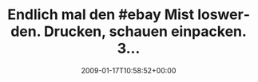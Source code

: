 ---
retweeted: false
source: <a href="http://twitter.com" rel="nofollow">Twitter Web Client</a>
entities:
  hashtags:
  - text: ebay
    indices:
    - '16'
    - '21'
  - text: fail
    indices:
    - '79'
    - '84'
  symbols: []
  user_mentions: []
  urls: []
display_text_range:
- '0'
- '84'
favorite_count: '0'
id_str: '1125953747'
truncated: false
retweet_count: '0'
id: '1125953747'
created_at: Sat Jan 17 10:58:52 +0000 2009
favorited: false
full_text: 'Endlich mal den #ebay Mist loswerden. Drucken, schauen einpacken. 3...
  2.. 1.. #fail'
lang: de
tags:
- ebay
- fail
- pesos/twitter
date: '2009-01-17T10:58:52+00:00'
src: https://twitter.com/bascht/status/1125953747
original_url: https://twitter.com/bascht/status/1125953747
type: twitter_tweet
text: 'Endlich mal den #ebay Mist loswerden. Drucken, schauen einpacken. 3... 2..
  1.. #fail'
title: 'Endlich mal den #ebay Mist loswerden. Drucken, schauen einpacken. 3... '

---